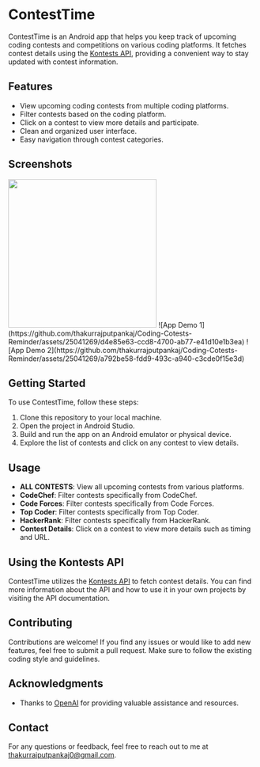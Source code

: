 # ContestTime

ContestTime is an Android app that helps you keep track of upcoming coding contests and competitions on various coding platforms. It fetches contest details using the [Kontests API](https://kontests.net/api), providing a convenient way to stay updated with contest information.

## Features

- View upcoming coding contests from multiple coding platforms.
- Filter contests based on the coding platform.
- Click on a contest to view more details and participate.
- Clean and organized user interface.
- Easy navigation through contest categories.

## Screenshots
<img src="[URL_TO_IMAGE](https://github.com/thakurrajputpankaj/Coding-Cotests-Reminder/assets/25041269/d4e85e63-ccd8-4700-ab77-e41d10e1b3ea)" width="300">
![App Demo 1](https://github.com/thakurrajputpankaj/Coding-Cotests-Reminder/assets/25041269/d4e85e63-ccd8-4700-ab77-e41d10e1b3ea)
![App Demo 2](https://github.com/thakurrajputpankaj/Coding-Cotests-Reminder/assets/25041269/a792be58-fdd9-493c-a940-c3cde0f15e3d)

## Getting Started

To use ContestTime, follow these steps:

1. Clone this repository to your local machine.
2. Open the project in Android Studio.
3. Build and run the app on an Android emulator or physical device.
4. Explore the list of contests and click on any contest to view details.

## Usage

- **ALL CONTESTS**: View all upcoming contests from various platforms.
- **CodeChef**: Filter contests specifically from CodeChef.
- **Code Forces**: Filter contests specifically from Code Forces.
- **Top Coder**: Filter contests specifically from Top Coder.
- **HackerRank**: Filter contests specifically from HackerRank.
- **Contest Details**: Click on a contest to view more details such as timing and URL.

## Using the Kontests API

ContestTime utilizes the [Kontests API](https://kontests.net/api) to fetch contest details. You can find more information about the API and how to use it in your own projects by visiting the API documentation.

## Contributing

Contributions are welcome! If you find any issues or would like to add new features, feel free to submit a pull request. Make sure to follow the existing coding style and guidelines.


## Acknowledgments

- Thanks to [OpenAI](https://openai.com) for providing valuable assistance and resources.


## Contact

For any questions or feedback, feel free to reach out to me at [thakurrajputpankaj0@gmail.com](mailto:thakurrajputpankaj0@gmail.com).
